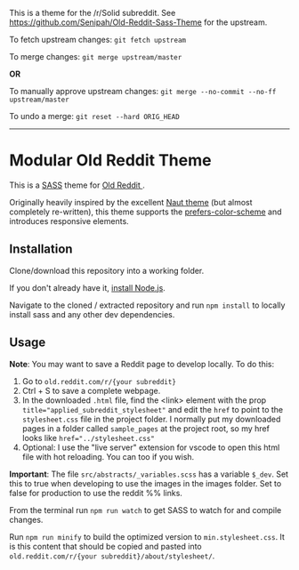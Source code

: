 
This is a theme for the /r/Solid subreddit. See https://github.com/Senipah/Old-Reddit-Sass-Theme for the upstream.

To fetch upstream changes:
`git fetch upstream`

To merge changes:
`git merge upstream/master`

**OR**

To manually approve upstream changes:
`git merge --no-commit --no-ff upstream/master`

To undo a merge:
`git reset --hard ORIG_HEAD`

---

# Modular Old Reddit Theme

This is a [SASS](https://sass-lang.com/) theme for [Old Reddit ](old.reddit.com).

Originally heavily inspired by the excellent [Naut theme](https://github.com/Axel--/Naut-for-reddit/) (but almost completely re-written), this theme supports the [prefers-color-scheme](https://developer.mozilla.org/en-US/docs/Web/CSS/@media/prefers-color-scheme) and introduces responsive elements.

## Installation

Clone/download this repository into a working folder.

If you don't already have it, [install Node.js](https://nodejs.org/en/download/). 

Navigate to the cloned / extracted repository and run `npm install` to locally install sass and any other dev dependencies.

## Usage

**Note**: You may want to save a Reddit page to develop locally. To do this:
1. Go to `old.reddit.com/r/{your subreddit}`
1. Ctrl + S to save a complete webpage.
1. In the downloaded `.html` file, find the \<link> element with the prop `title="applied_subreddit_stylesheet"` and edit the `href` to point to the `stylesheet.css` file in the project folder. I normally put my downloaded pages in a folder called `sample_pages` at the project root, so my href looks like `href="../stylesheet.css"`
1. Optional: I use the "live server" extension for vscode to open this html file with hot reloading. You can too if you wish.

**Important**: The file `src/abstracts/_variables.scss` has a variable `$_dev`. Set this to true when developing to use the images in the images folder. Set to false for production to use the reddit %% links.

From the terminal run `npm run watch` to get SASS to watch for and compile changes. 

Run `npm run minify` to build the optimized version to `min.stylesheet.css`. It is this content that should be copied and pasted into `old.reddit.com/r/{your subreddit}/about/stylesheet/`.
